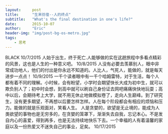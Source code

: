 ```yaml
---
layout:     post
title:      "生来彷徨--人的终点"
subtitle:   "What's the final destination in one's life?"
date:       2015-10-07
author:     "Eric"
header-img: "img/post-bg-os-metro.jpg"
tags:
    - 思考
---
```

BLACK 10/7/2015
人始于出生，终于死亡.人能够做的实在这趟旅程中多看点精彩的风景，这也是人生的一种意义吧。 10/8/2015
人没有必要去羡慕别人，眼中非常成功地人，他们的付出是你永远不知道的。人比人，气死人，能做的，就是每天进步一点点！ 10/9/2015
一千个读者眼中有一千个哈姆雷特，对于生活，每个人都有着不同的理解。小时候，会有盼望，小学时会期望快长大成为初中生，就可以欺负别人了；初中时会想，到高中就可以刷自己身份证去网吧痛痛快快地玩耍；高中以后，会期待考上大学，就不用无休止地做模拟卷了，走向人生巅峰。到了研究生，没有更多期望，不再想以后要怎样怎样。人在每个阶段都会有相应的烦恼和压力。能做的就是乐观面对，笑看人生。
人是贪婪的，欲望是无止境的，能成为人类欲望的事物也是无穷多的，在贪婪的笼罩下，渐渐失去自我，忘记本心。不是发自内心的喜爱，得到再多，也是无法持续地快乐下去。一个幸福的人有着温馨的家庭以及一份热爱又不迷失自己的事业，足矣。 10/17/2015










